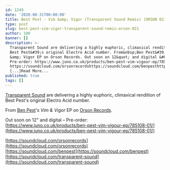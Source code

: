 ```yaml
---
id: 1249
date: '2020-08-31T00:00:00'
title: Best Pest - Vim &amp; Vigor (Transparent Sound Remix) (ORSON 021) - Loose Lips
type: post
slug: best-pest-vim-vigor-transparent-sound-remix-orson-021
author: 100
banner: []
description: >-
  Transparent Sound are delivering a highly euphoric, climaxical rendition of
  Best Pest&#39;s original Electro Acid number. From&nbsp;Ben Pest&#39;s Vim
  &amp; Vigor EP on Orson Records. Out soon on 12&quot; and digital &#8211;
  Pre-order: https://www.juno.co.uk/products/ben-pest-vim-vigour-ep/785108-01/
  https://soundcloud.com/orsonrecordshttps://soundcloud.com/benpesthttps://soundcloud.com/transparent-sound
  [...]Read More...
published: true
tags: []
---
```

[Transparent Sound](https://www.discogs.com/artist/20784-Transparent-Sound) are delivering a highly euphoric, climaxical rendition of Best Pest's original Electro Acid number.

From [Ben Pest](https://benpest.bandcamp.com/)'s _Vim & Vigor_ EP on [Orson Records](https://orsonrecords.bandcamp.com/).

Out soon on 12" and digital – Pre-order: [](https://www.juno.co.uk/products/ben-pest-vim-vigour-ep/785108-01/)[https://www.juno.co.uk/products/ben-pest-vim-vigour-ep/785108-01/](https://www.juno.co.uk/products/ben-pest-vim-vigour-ep/785108-01/)

[https://soundcloud.com/orsonrecords](https://soundcloud.com/orsonrecords)  
[](https://soundcloud.com/benpest)[https://soundcloud.com/benpest](https://soundcloud.com/benpest)  
[](https://soundcloud.com/transparent-sound)[https://soundcloud.com/transparent-sound](https://soundcloud.com/transparent-sound)